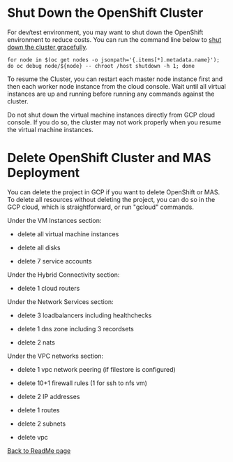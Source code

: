 # Shut Down the OpenShift Cluster

For dev/test environment, you may want to shut down the OpenShift
environment to reduce costs. You can run the command line below to [shut
down the cluster gracefully](https://docs.openshift.com/container-platform/4.8/backup_and_restore/graceful-cluster-shutdown.html).

```
for node in $(oc get nodes -o jsonpath='{.items[*].metadata.name}'); do oc debug node/${node} -- chroot /host shutdown -h 1; done 
```

To resume the Cluster, you can restart each master node instance first
and then each worker node instance from the cloud console. Wait until
all virtual instances are up and running before running any commands
against the cluster.

Do not shut down the virtual machine instances directly from GCP cloud
console. If you do so, the cluster may not work properly when you resume
the virtual machine instances.

# Delete OpenShift Cluster and MAS Deployment

You can delete the project in GCP if you want to delete OpenShift or
MAS. To delete all resources without deleting the project, you can do so
in the GCP cloud, which is straightforward, or run "gcloud" commands.

Under the VM Instances section:

-   delete all virtual machine instances

-   delete all disks

-   delete 7 service accounts

Under the Hybrid Connectivity section:

-   delete 1 cloud routers

Under the Network Services section:

-   delete 3 loadbalancers including healthchecks

-   delete 1 dns zone including 3 recordsets

-   delete 2 nats

Under the VPC networks section:

-   delete 1 vpc network peering (if filestore is configured)

-   delete 10+1 firewall rules (1 for ssh to nfs vm)

-   delete 2 IP addresses

-   delete 1 routes

-   delete 2 subnets

-   delete vpc

[Back to ReadMe page](./README.MD)